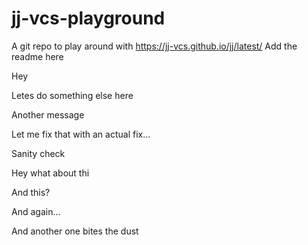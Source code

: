 # jj-vcs-playground

A git repo to play around with https://jj-vcs.github.io/jj/latest/
Add the readme here

Hey

Letes do something else here

Another message

Let me fix that with an actual fix...

Sanity check

Hey what about thi

And this?

And again...

And another one bites the dust
